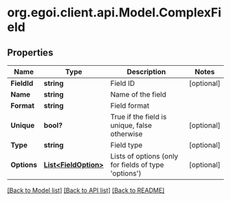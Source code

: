 # org.egoi.client.api.Model.ComplexField
## Properties

Name | Type | Description | Notes
------------ | ------------- | ------------- | -------------
**FieldId** | **string** | Field ID | [optional] 
**Name** | **string** | Name of the field | 
**Format** | **string** | Field format | 
**Unique** | **bool?** | True if the field is unique, false otherwise | [optional] 
**Type** | **string** | Field type | [optional] 
**Options** | [**List&lt;FieldOption&gt;**](FieldOption.md) | Lists of options (only for fields of type &#39;options&#39;) | [optional] 

[[Back to Model list]](../README.md#documentation-for-models) [[Back to API list]](../README.md#documentation-for-api-endpoints) [[Back to README]](../README.md)

